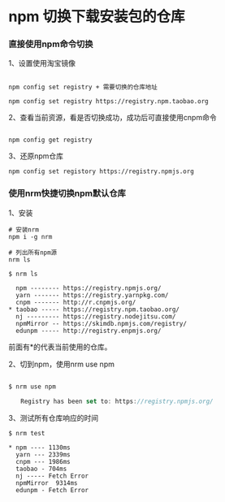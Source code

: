 # npm 切换下载安装包的仓库

### 直接使用npm命令切换

1、设置使用淘宝镜像

```

npm config set registry + 需要切换的仓库地址

npm config set registry https://registry.npm.taobao.org

```


2、查看当前资源，看是否切换成功，成功后可直接使用cnpm命令

```

npm config get registry

```

3、还原npm仓库

```
npm config set registory https://registry.npmjs.org

```

### 使用nrm快捷切换npm默认仓库

1、安装

```
# 安装nrm
npm i -g nrm
 
# 列出所有npm源
nrm ls

```

```
$ nrm ls

  npm -------- https://registry.npmjs.org/
  yarn ------- https://registry.yarnpkg.com/
  cnpm ------- http://r.cnpmjs.org/
* taobao ----- https://registry.npm.taobao.org/
  nj --------- https://registry.nodejitsu.com/
  npmMirror -- https://skimdb.npmjs.com/registry/
  edunpm ----- http://registry.enpmjs.org/

```

前面有*的代表当前使用的仓库。

2、切到npm，使用nrm use npm

```js

$ nrm use npm

　　Registry has been set to: https://registry.npmjs.org/

```

3、测试所有仓库响应的时间

```
$ nrm test

* npm ---- 1130ms
  yarn --- 2339ms
  cnpm --- 1986ms
  taobao - 704ms
  nj ----- Fetch Error
  npmMirror  9314ms
  edunpm - Fetch Error
  
  ```